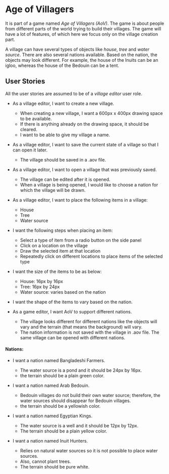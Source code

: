 # Age of Villagers

It is part of a game named _Age of Villagers (AoV)_. 
The game is about people from different parts of the world trying to build their villages. 
The game will have a lot of features, of which here we focus only on the village creation part.
 
A village can have several types of objects like _house_, _tree_ and _water source_. 
There are also several nations available. Based on the nation, the objects may look different. 
For example, the house of the Inuits can be an igloo, whereas the house of the Bedouin can be a tent.

## User Stories

All the user stories are assumed to be of a _village editor_ user role.

* As a village editor, I want to create a new village.
  * When creating a new village, I want a 600px x 400px drawing space to be available.
  * If there is anything already on the drawing space, it should be cleared.
  * I want to be able to give my village a name.
  
* As a village editor, I want to save the current state of a village so that I can open it later.
  * The village should be saved in a .aov file.
  
* As a village editor, I want to open a village that was previously saved.
  * The village can be edited after it is opened.
  * When a village is being opened, I would like to choose a nation for which the village will be drawn.

* As a village editor, I want to place the following items in a village:
  * House
  * Tree
  * Water source

* I want the following steps when placing an item:
  * Select a type of item from a radio button on the side panel
  * Click on a location on the village
  * Draw the selected item at that location
  * Repeatedly click on different locations to place items of the selected type

* I want the size of the items to be as below:
  * House: 16px by 16px
  * Tree: 16px by 24px
  * Water source: varies based on the nation
  
* I want the shape of the items to vary based on the nation.

* As a game editor, I want AoV to support different nations.
  * The village looks different for different nations like the objects will vary and the terrain (that means the background) will vary.
  * The nation information is not saved with the village in .aov file. The same village can be opened with different nations.
  
#### Nations:

* I want a nation named Bangladeshi Farmers.
  * The water source is a pond and it should be 24px by 16px.
  * the terrain should be a plain green color.

* I want a nation named Arab Bedouin.
  * Bedouin villages do not build their own water source; therefore, the water sources should disappear for Bedouin villages.
  * the terrain should be a yellowish color.

* I want a nation named Egyptian Kings.
  * The water source is a well and it should be 12px by 12px.
  * The terrain should be a plain yellow color.

* I want a nation named Inuit Hunters.
  * Relies on natural water sources so it is not possible to place water sources.
  * Also, cannot plant trees.
  * The terrain should be pure white.


